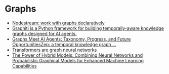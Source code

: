 # Graphs
- [Nodestream: work with graphs declaratively](https://github.com/nodestream-proj/nodestream)
- [Graphiti is a Python framework for building temporally-aware knowledge graphs designed for AI agents.](https://help.getzep.com/graphiti/getting-started/welcome)
- [Graphs Meet AI Agents: Taxonomy, Progress, and Future Opportunities](https://arxiv.org/pdf/2506.18019)[Zep: a temporal knowledge graph ... ](https://arxiv.org/abs/2501.13956)
- [Transformers are graph neural networks](https://arxiv.org/abs/2506.22084)
- [The Power of Hybrid Models: Combining Neural Networks and Probabilistic Graphical Models for Enhanced Machine Learning Capabilities](https://medium.com/@siddharthapramanik771/the-power-of-hybrid-models-combining-neural-networks-and-probabilistic-graphical-models-for-f7583e2c2f24)
